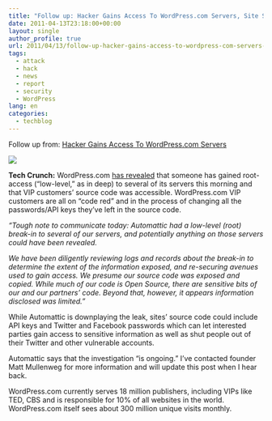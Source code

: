 ```yaml
---
title: "Follow up: Hacker Gains Access To WordPress.com Servers, Site Source Code Exposed"
date: 2011-04-13T23:18:00+00:00
layout: single
author_profile: true
url: 2011/04/13/follow-up-hacker-gains-access-to-wordpress-com-servers-site-source-code-exposed/
tags:
  - attack
  - hack
  - news
  - report
  - security
  - WordPress
lang: en
categories: 
  - techblog
---
```

Follow up from: [Hacker Gains Access To WordPress.com Servers](http://boelectronic.blogspot.com/2011/04/hacker-gains-access-to-wordpresscom.html)

[![](http://1.bp.blogspot.com/-M4hHNzGu-nk/TaXbdZIuHBI/AAAAAAAAD1Y/Zu38oSLhxAg/s200/wordpress.png)](http://1.bp.blogspot.com/-M4hHNzGu-nk/TaXbdZIuHBI/AAAAAAAAD1Y/Zu38oSLhxAg/s1600/wordpress.png)

**Tech Crunch:** WordPress.com [has revealed](http://en.blog.wordpress.com/2011/04/13/security/) that someone has gained root-access (“low-level,” as in deep) to several of its servers this morning and that VIP customers’ source code was accessible. WordPress.com VIP customers are all on “code red” and in the process of changing all the passwords/API keys they’ve left in the source code.

_“Tough note to communicate today: Automattic had a low-level (root) break-in to several of our servers, and potentially anything on those servers could have been revealed._

_We have been diligently reviewing logs and records about the break-in to determine the extent of the information exposed, and re-securing avenues used to gain access. We presume our source code was exposed and copied. While much of our code is Open Source, there are sensitive bits of our and our partners’ code. Beyond that, however, it appears information disclosed was limited.”_

While Automattic is downplaying the leak, sites’ source code could include API keys and Twitter and Facebook passwords which can let interested parties gain access to sensitive information as well as shut people out of their Twitter and other vulnerable accounts.

Automattic says that the investigation “is ongoing.” I’ve contacted founder Matt Mullenweg for more information and will update this post when I hear back.

WordPress.com currently serves 18 million publishers, including VIPs like TED, CBS and is responsible for 10% of all websites in the world. WordPress.com itself sees about 300 million unique visits monthly.